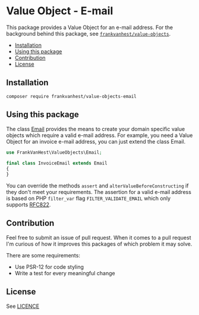 # Value Object - E-mail

This package provides a Value Object for an e-mail address. For the background behind this package,
see [`frankvanhest/value-objects`](#https://github.com/frankvanhest/value-objects).

* [Installation](#installation)
* [Using this package](#using-this-package)
* [Contribution](#contribution)
* [License](#license)

## Installation

```
composer require frankvanhest/value-objects-email
```

## Using this package

The class [Email](Email.php) provides the means to create your domain specific value objects which require a valid
e-mail address. For example, you need a Value Object for an invoice e-mail address, you can just extend the class Email.

```php
use FrankVanHest\ValueObjects\Email;
 
final class InvoiceEmail extends Email
{
}
```

You can override the methods `assert` and `alterValueBeforeConstructing` if they don't meet your requirements. The
assertion for a valid e-mail address is based on PHP `filter_var` flag `FILTER_VALIDATE_EMAIL` which only
supports [RFC822](#http://www.faqs.org/rfcs/rfc822.html).

## Contribution

Feel free to submit an issue of pull request. When it comes to a pull request I'm curious of how it improves this
packages of which problem it may solve.

There are some requirements:

- Use PSR-12 for code styling
- Write a test for every meaningful change

## License

See [LICENCE](LICENSE)
